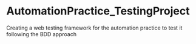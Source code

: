 # AutomationPractice_TestingProject
Creating a web testing framework for the automation practice to test it following the BDD approach
